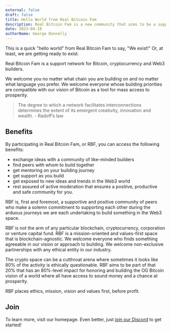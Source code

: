 ```yaml
---
external: false
draft: false
title: Hello World from Real Bitcoin Fam
description: Real Bitcoin Fam is a new community that aims to be a support network for Bitcoin, cryptocurrency and Web3 builders who are focused on a vision and ethic that is compatible with the OG Bitcoin vibe, i.e., the goal of crypto mass adoption and serving those who have been financially excluded from access to prosperity.
date: 2023-04-18
authorName: George Donnelly
---
```


This is a quick "hello world" from Real Bitcoin Fam to say, "We exist!" Or, at least, we are getting ready to exist.

Real Bitcoin Fam is a support network for Bitcoin, cryptocurrency and Web3 builders.

We welcome you no matter what chain you are building on and no matter what language you prefer. We welcome everyone whose building priorities are compatible with our vision of Bitcoin as a tool for mass access to prosperity.

> The degree to which a network facilitates interconnections determines the extent of its emergent creativity, innovation and wealth. - Radoff’s law

## Benefits

By participating in Real Bitcoin Fam, or RBF, you can access the following benefits:

- exchange ideas with a community of like-minded builders
- find peers with whom to build together
- get mentoring on your building journey
- get support as you build
- get exposed to new ideas and trends in the Web3 world
- rest assured of active moderation that ensures a positive, productive and safe community for you.

RBF is, first and foremost, a supportive and positive community of peers who make a solemn commitment to supporting each other during the arduous journeys we are each undertaking to build something in the Web3 space.

RBF is not the arm of any particular blockchain, cryptocurrency, corporation or venture capital fund. RBF is a mission-oriented and values-first space that is blockchain-agnostic. We welcome everyone who finds something agreeable in our vision or approach to building. We welcome non-exclusive partnerships with any ethical entity in our industry.

The crypto space can be a cutthroat arena where sometimes it looks like 80% of the activity is ethically questionable. RBF aims to be part of that 20% that has an 80%-level impact for honoring and building the OG Bitcoin vision of a world where all have access to sound money and a chance at prosperity.

RBF places ethics, mission, vision and values first, before profit.

## Join

To learn more, visit our homepage. Even better, just [join our Discord](https://discord.gg/MaybgkHs53) to get started!